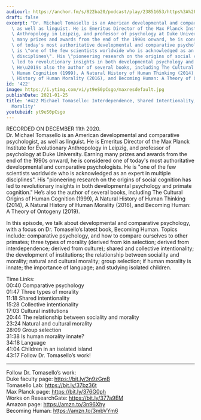 ```yaml
---
audiourl: https://anchor.fm/s/822ba20/podcast/play/23851653/https%3A%2F%2Fd3ctxlq1ktw2nl.cloudfront.net%2Fstaging%2F2020-11-11%2F2cb65e97-2988-9ad3-6778-0d76058c7f5c.m4a
draft: false
excerpt: "Dr. Michael Tomasello is an American developmental and comparative psychologist,\
  \ as well as linguist. He is Emeritus Director of the Max Planck Institute for Evolutionary\
  \ Anthropology in Leipzig, and professor of psychology at Duke University. Earning\
  \ many prizes and awards from the end of the 1990s onward, he is considered one\
  \ of today's most authoritative developmental and comparative psychologists. He\
  \ is \"one of the few scientists worldwide who is acknowledged as an expert in multiple\
  \ disciplines\". His \"pioneering research on the origins of social cognition has\
  \ led to revolutionary insights in both developmental psychology and primate cognition.\"\
  \ He\u2019s also the author of several books, including The Cultural Origins of\
  \ Human Cognition (1999), A Natural History of Human Thinking (2014), A Natural\
  \ History of Human Morality (2016), and Becoming Human: A Theory of Ontogeny (2019)."
id: '422'
image: https://i.ytimg.com/vi/yt9eS0pCsgo/maxresdefault.jpg
publishDate: 2021-01-25
title: '#422 Michael Tomasello: Interdependence, Shared Intentionality, Culture, and
  Morality'
youtubeid: yt9eS0pCsgo
---
```

<div class="timelinks">

RECORDED ON DECEMBER 11th 2020.  
Dr. Michael Tomasello is an American developmental and comparative psychologist, as well as linguist. He is Emeritus Director of the Max Planck Institute for Evolutionary Anthropology in Leipzig, and professor of psychology at Duke University. Earning many prizes and awards from the end of the 1990s onward, he is considered one of today's most authoritative developmental and comparative psychologists. He is "one of the few scientists worldwide who is acknowledged as an expert in multiple disciplines". His "pioneering research on the origins of social cognition has led to revolutionary insights in both developmental psychology and primate cognition." He’s also the author of several books, including The Cultural Origins of Human Cognition (1999), A Natural History of Human Thinking (2014), A Natural History of Human Morality (2016), and Becoming Human: A Theory of Ontogeny (2019).

In this episode, we talk about developmental and comparative psychology, with a focus on Dr. Tomasello’s latest book, Becoming Human. Topics include: comparative psychology, and how to compare ourselves to other primates; three types of morality (derived from kin selection; derived from interdependence; derived from culture); shared and collective intentionality; the development of institutions; the relationship between sociality and morality; natural and cultural morality; group selection; if human morality is innate; the importance of language; and studying isolated children.

Time Links:  
<time>00:40</time> Comparative psychology  
<time>01:47</time> Three types of morality  
<time>11:18</time> Shared intentionality  
<time>15:28</time> Collective intentionality  
<time>17:03</time> Cultural institutions  
<time>20:44</time> The relationship between sociality and morality  
<time>23:24</time> Natural and cultural morality  
<time>28:09</time> Group selection  
<time>31:38</time> Is human morality innate?  
<time>34:18</time> Language  
<time>41:04</time> Children in an isolated island  
<time>43:17</time> Follow Dr. Tomasello’s work!

---

Follow Dr. Tomasello’s work:  
Duke faculty page: https://bit.ly/3n9zGmB  
Tomasello Lab: https://bit.ly/37bz36t  
Max Planck page: https://bit.ly/376G0ph  
Works on ResearchGate: https://bit.ly/377a9EM  
Amazon page: https://amzn.to/3n96Xhy  
Becoming Human: https://amzn.to/3mbVYm6
</div>

